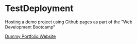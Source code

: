 # TestDeployment
Hosting a demo project using Github pages as part of the "Web Development Bootcamp"

[Dummy Portfolio Website](https://mhassanif.github.io/TestDeployment/)
